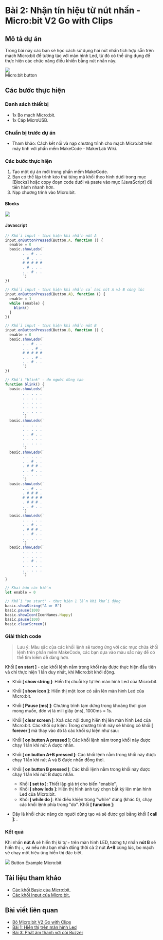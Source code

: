 # Bài 2: Nhận tín hiệu từ nút nhấn - Micro:bit V2 Go with Clips

## Mô tả dự án

Trong bài này các bạn sẽ học cách sử dụng hai nút nhấn tích hợp sẵn trên mạch Micro:bit để tương tác với màn hình Led, từ đó có thể ứng dụng để thực hiện các chức năng điều khiển bằng nút nhấn này.

![](/ex/less02/image/01_EGXriFLX0AEJkk5.png)  
Micro:bit button

## Các bước thực hiện

### Danh sách thiết bị

- 1x Bo mạch Micro:bit.
- 1x Cáp MicroUSB.

### Chuẩn bị trước dự án

- Tham khảo: Cách kết nối và nạp chương trình cho mạch Micro:bit trên máy tính với phần mềm MakeCode - MakerLab Wiki.

### Các bước thực hiện

1. Tạo một dự án mới trong phần mềm MakeCode.
1. Bạn có thể lập trình kéo thả từng mã khối theo hình dưới trong mục [Blocks] hoặc copy đoạn code dưới và paste vào mục [JavaScript] để tiến hành nhanh hơn.
1. Nạp chương trình vào Micro:bit.

#### Blocks

![](/ex/less02/image/02_1050px-Microbit_V2_Go_Bai_2.png)

#### Javascript

```js
// Khối input - thực hiện khi nhấn nút A
input.onButtonPressed(Button.A, function () {
  enable = 0
  basic.showLeds(`
        . . # . .
        . # . . .
        # # # # #
        . # . . .
        . . # . .
        `)
})

// Khối input - thực hiện khi nhấn cả hai nút A và B cùng lúc
input.onButtonPressed(Button.AB, function () {
  enable = 1
  while (enable) {
    blink()
  }
})

// Khối input - thực hiện khi nhấn nút B
input.onButtonPressed(Button.B, function () {
  enable = 0
  basic.showLeds(`
        . . # . .
        . . . # .
        # # # # #
        . . . # .
        . . # . .
        `)
})

// Khối "blink" - do người dùng tạo
function blink() {
  basic.showLeds(`
        . . . . .
        . . . . .
        . . . . .
        . . . . .
        . . . . .
        `)
  basic.showLeds(`
        . . . . .
        . . . . .
        . . # . .
        . . . . .
        . . . . .
        `)
  basic.showLeds(`
        . . . . .
        . . # . .
        . # # # .
        . . # . .
        . . . . .
        `)
  basic.showLeds(`
        . . # . .
        . # # # .
        # # # # #
        . # # # .
        . . # . .
        `)
  basic.showLeds(`
        . . . . .
        . . # . .
        . # # # .
        . . # . .
        . . . . .
        `)
  basic.showLeds(`
        . . . . .
        . . . . .
        . . # . .
        . . . . .
        . . . . .
        `)
}

// Khai báo các biến
let enable = 0

// Khối "on start" - thực hiện 1 lần khi khởi động
basic.showString("A or B")
basic.pause(100)
basic.showIcon(IconNames.Happy)
basic.pause(100)
basic.clearScreen()
```

### Giải thích code
>
> Lưu ý:
> Màu sắc của các khối lệnh sẽ tương ứng với các mục chứa khối lệnh trên phần mềm MakeCode, các bạn dựa vào màu sắc này để có thể tìm kiếm dễ dàng hơn.

Khối **[ on start ]** - các khối lệnh nằm trong khối này được thực hiện đầu tiên và chỉ thực hiện 1 lần duy nhất, khi Micro:bit khởi động.

- Khối **[ show string ]**: Hiển thị chuỗi ký tự lên màn hình Led của Micro:bit.
- Khối **[ show icon ]**: Hiển thị một Icon có sẵn lên màn hình Led của Micro:bit.
- Khối **[ Pause (ms) ]**: Chương trình tạm dừng trong khoảng thời gian mong muốn, đơn vị là mili giây (ms), 1000ms = 1s.
- Khối **[ clear screen ]**: Xoá các nội dung hiển thị lên màn hình Led của Micro:bit.
Các khối sự kiện: Trong chương trình này sẽ không có khối **[ forever ]** mà thay vào đó là các khối sự kiện như sau:

- Khối **[ on button A pressed ]**: Các khối lệnh nằm trong khối này được chạy 1 lần khi nút A được nhấn.
- Khối **[ on button A+B pressed ]**: Các khối lệnh nằm trong khối này được chạy 1 lần khi nút A và B được nhấn đồng thời.
- Khối **[ on button B pressed ]**: Các khối lệnh nằm trong khối này được chạy 1 lần khi nút B được nhấn.
  - Khối **[ set to ]**: Thiết lập giá trị cho biến "enable".
  - Khối **[ show leds ]**: Hiển thị hình ảnh tuỳ chọn bất kỳ lên màn hình Led của Micro:bit.
  - Khối **[ while do ]**: Khi điều khiện trong "while" đúng (khác 0), chạy các khối lệnh phía trong "do".
Khối **[ function ]**:

- Đây là khối chức năng do người dùng tạo và sẽ được gọi bằng khối **[ call ]**: .

### Kết quả

Khi nhấn **nút A** sẽ hiển thị kí tự `←` trên màn hình LED, tương tự nhấn **nút B** sẽ hiển thị `→`, và nếu như bạn nhấn đồng thời cả 2 nút **A+B** cùng lúc, bo mạch sẽ chạy một hiệu ứng hiển thị đặc biệt.

![](/ex/less02/image/03_1050px-Screenshot_2023-07-26_at_16.13.22.png)
Button Example Micro:bit

## Tài liệu tham khảo

- [Các khối Basic của Micro:bit.](https://makecode.microbit.org/reference/basic)
- [Các khối Input của Micro:bit.](https://makecode.microbit.org/reference/input)

## Bài viết liên quan

- [Bộ Micro:bit V2 Go with Clips](/README.md)
- [Bài 1: Hiển thị trên màn hình Led](/ex/less01/README.md)
- [Bài 3: Phát âm thanh với còi Buzzer](/ex/less03/README.md)
